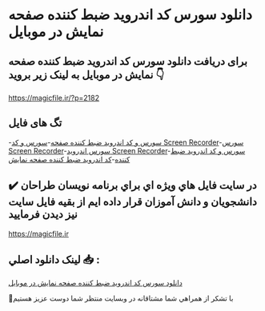 # دانلود سورس کد اندروید ضبط کننده صفحه نمایش در موبایل

## برای دریافت دانلود سورس کد اندروید ضبط کننده صفحه نمایش در موبایل به لینک زیر بروید 👇

https://magicfile.ir/?p=2182

## تگ های فایل

-[سورس و کد اندروید ضبط کننده صفحه](https://magicfile.ir/product/%d8%b3%d9%88%d8%b1%d8%b3-%d9%88-%da%a9%d8%af-%d8%a7%d9%86%d8%af%d8%b1%d9%88%db%8c%d8%af%d8%b6%d8%a8%d8%b7-%da%a9%d9%86%d9%86%d8%af%d9%87-%d8%b5%d9%81%d8%ad%d9%87-%d9%86%d9%85%d8%a7%db%8c%d8%b4-%d8%af%d8%b1-%d9%85%d9%88%d8%a8%d8%a7%db%8c%d9%84/)-[سورس و کد Screen Recorder](https://magicfile.ir/product/%d8%b3%d9%88%d8%b1%d8%b3-%d9%88-%da%a9%d8%af-%d8%a7%d9%86%d8%af%d8%b1%d9%88%db%8c%d8%af%d8%b6%d8%a8%d8%b7-%da%a9%d9%86%d9%86%d8%af%d9%87-%d8%b5%d9%81%d8%ad%d9%87-%d9%86%d9%85%d8%a7%db%8c%d8%b4-%d8%af%d8%b1-%d9%85%d9%88%d8%a8%d8%a7%db%8c%d9%84/)-[سورس Screen Recorder](https://magicfile.ir/product/%d8%b3%d9%88%d8%b1%d8%b3-%d9%88-%da%a9%d8%af-%d8%a7%d9%86%d8%af%d8%b1%d9%88%db%8c%d8%af%d8%b6%d8%a8%d8%b7-%da%a9%d9%86%d9%86%d8%af%d9%87-%d8%b5%d9%81%d8%ad%d9%87-%d9%86%d9%85%d8%a7%db%8c%d8%b4-%d8%af%d8%b1-%d9%85%d9%88%d8%a8%d8%a7%db%8c%d9%84/)-[سورس اندروید Screen Recorder](https://magicfile.ir/product/%d8%b3%d9%88%d8%b1%d8%b3-%d9%88-%da%a9%d8%af-%d8%a7%d9%86%d8%af%d8%b1%d9%88%db%8c%d8%af%d8%b6%d8%a8%d8%b7-%da%a9%d9%86%d9%86%d8%af%d9%87-%d8%b5%d9%81%d8%ad%d9%87-%d9%86%d9%85%d8%a7%db%8c%d8%b4-%d8%af%d8%b1-%d9%85%d9%88%d8%a8%d8%a7%db%8c%d9%84/)-[سورس و کد اندروید ضبط کننده](https://magicfile.ir/product/%d8%b3%d9%88%d8%b1%d8%b3-%d9%88-%da%a9%d8%af-%d8%a7%d9%86%d8%af%d8%b1%d9%88%db%8c%d8%af%d8%b6%d8%a8%d8%b7-%da%a9%d9%86%d9%86%d8%af%d9%87-%d8%b5%d9%81%d8%ad%d9%87-%d9%86%d9%85%d8%a7%db%8c%d8%b4-%d8%af%d8%b1-%d9%85%d9%88%d8%a8%d8%a7%db%8c%d9%84/)-[کد اندروید ضبط کننده صفحه نمایش](https://magicfile.ir/product/%d8%b3%d9%88%d8%b1%d8%b3-%d9%88-%da%a9%d8%af-%d8%a7%d9%86%d8%af%d8%b1%d9%88%db%8c%d8%af%d8%b6%d8%a8%d8%b7-%da%a9%d9%86%d9%86%d8%af%d9%87-%d8%b5%d9%81%d8%ad%d9%87-%d9%86%d9%85%d8%a7%db%8c%d8%b4-%d8%af%d8%b1-%d9%85%d9%88%d8%a8%d8%a7%db%8c%d9%84/)

## ✔️ در سايت فايل هاي ويژه اي براي برنامه نويسان طراحان دانشجويان و دانش آموزان قرار داده ايم از بقيه فايل سايت نيز ديدن فرماييد

https://magicfile.ir


## لينک دانلود اصلي 📥 :

[دانلود سورس کد اندروید ضبط کننده صفحه نمایش در موبایل](https://magicfile.ir/product/%d8%b3%d9%88%d8%b1%d8%b3-%d9%88-%da%a9%d8%af-%d8%a7%d9%86%d8%af%d8%b1%d9%88%db%8c%d8%af%d8%b6%d8%a8%d8%b7-%da%a9%d9%86%d9%86%d8%af%d9%87-%d8%b5%d9%81%d8%ad%d9%87-%d9%86%d9%85%d8%a7%db%8c%d8%b4-%d8%af%d8%b1-%d9%85%d9%88%d8%a8%d8%a7%db%8c%d9%84/) 


🙏با تشکر از همراهي شما مشتاقانه در وبسایت منتظر شما دوست عزیز هستیم

